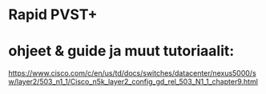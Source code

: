 # Rapid PVST+ 





# ohjeet & guide ja muut tutoriaalit:
https://www.cisco.com/c/en/us/td/docs/switches/datacenter/nexus5000/sw/layer2/503_n1_1/Cisco_n5k_layer2_config_gd_rel_503_N1_1_chapter9.html <br>
